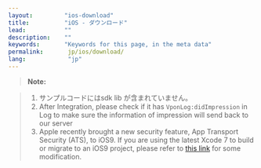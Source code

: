 ```yaml
---
layout:         "ios-download"
title:          "iOS - ダウンロード"
lead:           ""
description:    ""
keywords:       "Keywords for this page, in the meta data"
permalink:       jp/ios/download/
lang:            "jp"
---
```



>**Note:**

>1. サンプルコードにはsdk lib が含まれていません。
>3. After Integration, please check if it has `VponLog:didImpression` in Log to make sure the information of impression will send back to our server
>4. Apple recently brought a new security feature, App Transport Security (ATS), to iOS9. If you are using the latest Xcode 7 to build or migrate to an iOS9 project, please refer to [this link] for some modification.


<!-- >2. 旧バージョンの SDK を使用していた場合、まず全ての vpon API: Vpon -> Vpadn を変更してく ださい。また最新版SDK にバージョンアップする際に必要な修正をお読みください。 Please read this first: [Read]. -->

[Read]: {{site.baseurl}}/jp/ios/latest-news/update-to-SDK4_2_x/

[this link]: ../latest-news/ios9ats/
